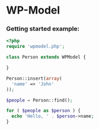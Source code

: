 WP-Model
=======

<h3>Getting started example:</h3>

```php
<?php
require 'wpmodel.php';

class Person extends WPModel {

}

Person::insert(array(
  'name' => 'John'
));

$people = Person::find();

for ( $people as $person ) {
  echo 'Hello, ' . $person->name;
}
```
